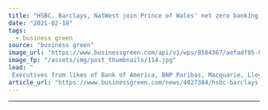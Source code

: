 ```yaml
---
title: "HSBC, Barclays, NatWest join Prince of Wales' net zero banking task force"
date: "2021-02-18"
tags: 
  - business green
source: "business green"
image_url: "https://www.businessgreen.com/api/v1/wps/8584367/aefadf05-8f6c-4933-838d-d5d07df497cd/5/prince-charles-film-shot-185x114.jpg"
image_fp: "/assets/img/post_thumbnails/114.jpg"
lead: "
 Executives from likes of Bank of America, BNP Paribas, Macquarie, Lloyds, and Citi also join effort to develop credible pathway to deliver a net zero banking sector ..."
article_url: "https://www.businessgreen.com/news/4027384/hsbc-barclays-natwest-join-prince-wales-net-zero-banking-task-force"
---
```


---
